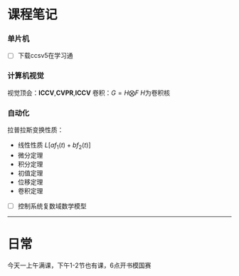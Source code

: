 # 课程笔记
### 单片机
- [ ] 下载ccsv5在学习通
### 计算机视觉
视觉顶会：**ICCV**,**CVPR**,**ICCV**
卷积：$G=H\bigotimes F$
$H$为卷积核
### 自动化
拉普拉斯变换性质：
- 线性性质
	$L[af_1(t)+bf_2(t)]$
- 微分定理
- 积分定理
- 初值定理
- 位移定理
- 卷积定理
- [ ] 控制系统复数域数学模型
- - -
# 日常
今天一上午满课，下午1-2节也有课，6点开书模国赛
